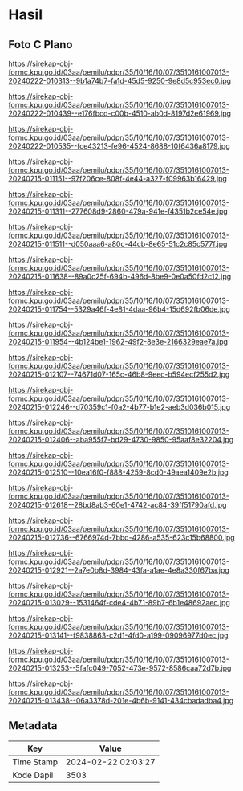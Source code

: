# Hasil

## Foto C Plano

https://sirekap-obj-formc.kpu.go.id/03aa/pemilu/pdpr/35/10/16/10/07/3510161007013-20240222-010313--9b1a74b7-fa1d-45d5-9250-9e8d5c953ec0.jpg

https://sirekap-obj-formc.kpu.go.id/03aa/pemilu/pdpr/35/10/16/10/07/3510161007013-20240222-010439--e176fbcd-c00b-4510-ab0d-8197d2e61969.jpg

https://sirekap-obj-formc.kpu.go.id/03aa/pemilu/pdpr/35/10/16/10/07/3510161007013-20240222-010535--fce43213-fe96-4524-8688-10f6436a8179.jpg

https://sirekap-obj-formc.kpu.go.id/03aa/pemilu/pdpr/35/10/16/10/07/3510161007013-20240215-011151--97f206ce-808f-4e44-a327-f09963b16429.jpg

https://sirekap-obj-formc.kpu.go.id/03aa/pemilu/pdpr/35/10/16/10/07/3510161007013-20240215-011311--277608d9-2860-479a-941e-f4351b2ce54e.jpg

https://sirekap-obj-formc.kpu.go.id/03aa/pemilu/pdpr/35/10/16/10/07/3510161007013-20240215-011511--d050aaa6-a80c-44cb-8e65-51c2c85c577f.jpg

https://sirekap-obj-formc.kpu.go.id/03aa/pemilu/pdpr/35/10/16/10/07/3510161007013-20240215-011638--89a0c25f-694b-496d-8be9-0e0a50fd2c12.jpg

https://sirekap-obj-formc.kpu.go.id/03aa/pemilu/pdpr/35/10/16/10/07/3510161007013-20240215-011754--5329a46f-4e81-4daa-96b4-15d692fb06de.jpg

https://sirekap-obj-formc.kpu.go.id/03aa/pemilu/pdpr/35/10/16/10/07/3510161007013-20240215-011954--4b124be1-1962-49f2-8e3e-2166329eae7a.jpg

https://sirekap-obj-formc.kpu.go.id/03aa/pemilu/pdpr/35/10/16/10/07/3510161007013-20240215-012107--74671d07-165c-46b8-9eec-b594ecf255d2.jpg

https://sirekap-obj-formc.kpu.go.id/03aa/pemilu/pdpr/35/10/16/10/07/3510161007013-20240215-012246--d70359c1-f0a2-4b77-b1e2-aeb3d036b015.jpg

https://sirekap-obj-formc.kpu.go.id/03aa/pemilu/pdpr/35/10/16/10/07/3510161007013-20240215-012406--aba955f7-bd29-4730-9850-95aaf8e32204.jpg

https://sirekap-obj-formc.kpu.go.id/03aa/pemilu/pdpr/35/10/16/10/07/3510161007013-20240215-012510--10ea16f0-f888-4259-8cd0-49aea1409e2b.jpg

https://sirekap-obj-formc.kpu.go.id/03aa/pemilu/pdpr/35/10/16/10/07/3510161007013-20240215-012618--28bd8ab3-60e1-4742-ac84-39ff51790afd.jpg

https://sirekap-obj-formc.kpu.go.id/03aa/pemilu/pdpr/35/10/16/10/07/3510161007013-20240215-012736--6766974d-7bbd-4286-a535-623c15b68800.jpg

https://sirekap-obj-formc.kpu.go.id/03aa/pemilu/pdpr/35/10/16/10/07/3510161007013-20240215-012921--2a7e0b8d-3984-43fa-a1ae-4e8a330f67ba.jpg

https://sirekap-obj-formc.kpu.go.id/03aa/pemilu/pdpr/35/10/16/10/07/3510161007013-20240215-013029--1531464f-cde4-4b71-89b7-6b1e48692aec.jpg

https://sirekap-obj-formc.kpu.go.id/03aa/pemilu/pdpr/35/10/16/10/07/3510161007013-20240215-013141--f9838863-c2d1-4fd0-a199-09096977d0ec.jpg

https://sirekap-obj-formc.kpu.go.id/03aa/pemilu/pdpr/35/10/16/10/07/3510161007013-20240215-013253--5fafc049-7052-473e-9572-8586caa72d7b.jpg

https://sirekap-obj-formc.kpu.go.id/03aa/pemilu/pdpr/35/10/16/10/07/3510161007013-20240215-013438--06a3378d-201e-4b6b-9141-434cbadadba4.jpg


## Metadata

| Key        | Value               |
| ---------- | ------------------- |
| Time Stamp | 2024-02-22 02:03:27 |
| Kode Dapil | 3503                |



